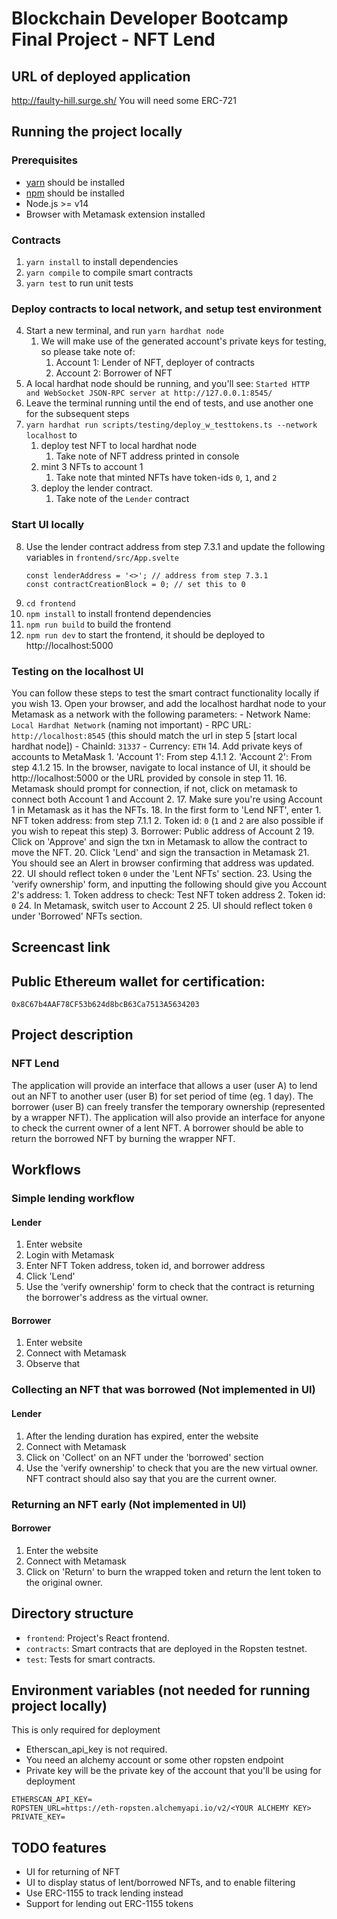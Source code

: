 # Blockchain Developer Bootcamp Final Project - NFT Lend
## URL of deployed application
http://faulty-hill.surge.sh/
You will need some ERC-721 

## Running the project locally
### Prerequisites
* [yarn](https://classic.yarnpkg.com/lang/en/docs/install/) should be installed
* [npm](https://docs.npmjs.com/downloading-and-installing-node-js-and-npm) should be installed
* Node.js >= v14
* Browser with Metamask extension installed

### Contracts
1. `yarn install` to install dependencies
2. `yarn compile` to compile smart contracts
3. `yarn test` to run unit tests

### Deploy contracts to local network, and setup test environment
4. Start a new terminal, and run `yarn hardhat node`
   1. We will make use of the generated account's private keys for testing, so please take note of:
      1. Account 1: Lender of NFT, deployer of contracts
      2. Account 2: Borrower of NFT
5. A local hardhat node should be running, and you'll see: `Started HTTP and WebSocket JSON-RPC server at http://127.0.0.1:8545/`
6. Leave the terminal running until the end of tests, and use another one for the subsequent steps
7. `yarn hardhat run scripts/testing/deploy_w_testtokens.ts --network localhost` to 
   1. deploy test NFT to local hardhat node
      1. Take note of NFT address printed in console
   2. mint 3 NFTs to account 1
      1. Take note that minted NFTs have token-ids `0`, `1`, and `2`
   3. deploy the lender contract.
      1. Take note of the `Lender` contract

### Start UI locally
8. Use the lender contract address from step 7.3.1 and update the following variables in `frontend/src/App.svelte`
   ```
   const lenderAddress = '<>'; // address from step 7.3.1
   const contractCreationBlock = 0; // set this to 0
   ```
9. `cd frontend`
10. `npm install` to install frontend dependencies
11. `npm run build` to build the frontend
12. `npm run dev` to start the frontend, it should be deployed to http://localhost:5000

### Testing on the localhost UI
You can follow these steps to test the smart contract functionality locally if you wish
13. Open your browser, and add the localhost hardhat node to your Metamask as a network with the following parameters:
    - Network Name: `Local Hardhat Network` (naming not important)
    - RPC URL: `http://localhost:8545` (this should match the url in step 5 [start local hardhat node])
    - ChainId: `31337`
    - Currency: `ETH`
14. Add private keys of accounts to MetaMask
    1. 'Account 1': From step 4.1.1
    2. 'Account 2': From step 4.1.2
15. In the browser, navigate to local instance of UI, it should be http://localhost:5000 or the URL provided by console in step 11.
16. Metamask should prompt for connection, if not, click on metamask to connect both Account 1 and Account 2.
17. Make sure you're using Account 1 in Metamask as it has the NFTs.
18. In the first form to 'Lend NFT', enter
    1. NFT token address: from step 7.1.1
    2. Token id: `0` (`1` and `2` are also possible if you wish to repeat this step)
    3. Borrower: Public address of Account 2
19. Click on 'Approve' and sign the txn in Metamask to allow the contract to move the NFT.
20. Click 'Lend' and sign the transaction in Metamask
21. You should see an Alert in browser confirming that address was updated.
22. UI should reflect token `0` under the 'Lent NFTs' section.
23. Using the 'verify ownership' form, and inputting the following should give you Account 2's address:
    1. Token address to check: Test NFT token address
    2. Token id: `0`
24. In Metamask, switch user to Account 2
25. UI should reflect token `0` under 'Borrowed' NFTs section.

## Screencast link



## Public Ethereum wallet for certification:

`0x8C67b4AAF78CF53b624d8bcB63Ca7513A5634203`

## Project description

### NFT Lend
The application will provide an interface that allows a user (user A) to lend out an NFT to another user (user B) for set period of time (eg. 1 day). The borrower (user B) can freely transfer the temporary ownership (represented by a wrapper NFT).
The application will also provide an interface for anyone to check the current owner of a lent NFT.
A borrower should be able to return the borrowed NFT by burning the wrapper NFT.

## Workflows
### Simple lending workflow
#### Lender
1. Enter website
2. Login with Metamask
3. Enter NFT Token address, token id, and borrower address
4. Click 'Lend'
5. Use the 'verify ownership' form to check that the contract is returning the borrower's address as the virtual owner.

#### Borrower
1. Enter website
2. Connect with Metamask
3. Observe that 

### Collecting an NFT that was borrowed (Not implemented in UI)
#### Lender
1. After the lending duration has expired, enter the website
2. Connect with Metamask
3. Click on 'Collect' on an NFT under the 'borrowed' section
4. Use the 'verify ownership' to check that you are the new virtual owner. NFT contract should also say that you are the current owner.

### Returning an NFT early (Not implemented in UI)
#### Borrower
1. Enter the website
2. Connect with Metamask
3. Click on 'Return' to burn the wrapped token and return the lent token to the original owner.

## Directory structure

- `frontend`: Project's React frontend.
- `contracts`: Smart contracts that are deployed in the Ropsten testnet.
- `test`: Tests for smart contracts.

## Environment variables (not needed for running project locally)
This is only required for deployment
* Etherscan_api_key is not required.
* You need an alchemy account or some other ropsten endpoint
* Private key will be the private key of the account that you'll be using for deployment
```
ETHERSCAN_API_KEY=
ROPSTEN_URL=https://eth-ropsten.alchemyapi.io/v2/<YOUR ALCHEMY KEY>
PRIVATE_KEY=
```

## TODO features
- UI for returning of NFT
- UI to display status of lent/borrowed NFTs, and to enable filtering
- Use ERC-1155 to track lending instead
- Support for lending out ERC-1155 tokens

